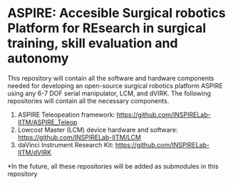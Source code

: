 # ASPIRE: Accesible Surgical robotics Platform for REsearch in surgical training, skill evaluation and autonomy
This repository will contain all the software and hardware components needed for developing an open-source surgical robotics platform ASPIRE using any 6-7 DOF serial manipulator, LCM, and dVIRK. The following repositories will contain all the necessary components.
1. ASPIRE Teleopeation framework: https://github.com/INSPIRELab-IITM/ASPIRE_Teleop
2. Lowcost Master (LCM) device hardware and software: https://github.com/INSPIRELab-IITM/LCM
3. daVinci Instrument Research Kit: https://github.com/INSPIRELab-IITM/dVIRK

*In the future, all these repositories will be added as submodules in this repository

